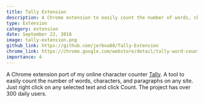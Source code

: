 ```yaml
---
title: Tally Extension
description: A Chrome extension to easily count the number of words, characters, and paragraphs on any site. Right click on any selected text and click Count.
type: Extension
category: extension
date: September 22, 2018
image: tally-extension.png
github_link: https://github.com/jerboa88/Tally-Extension
chrome_link: https://chrome.google.com/webstore/detail/tally-word-counter/eggkmbghbmjmbdjloifaklghfiecjbnk
importance: 4
---
```

A Chrome extension port of my online character counter [Tally](https://tallywordcounter.online). A tool to easily count the number of words, characters, and paragraphs on any site. Just right click on any selected text and click Count. The project has over 300 daily users.
